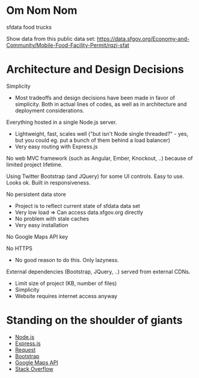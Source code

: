 Om Nom Nom
==========

sfdata food trucks

Show data from this public data set:
https://data.sfgov.org/Economy-and-Community/Mobile-Food-Facility-Permit/rqzj-sfat


Architecture and Design Decisions
=================================

Simplicity
- Most tradeoffs and design decisions have been made in favor of simplicity. Both in actual lines of codes, as well as in architecture and deployment considerations.

Everything hosted in a single Node.js server.
- Lightweight, fast, scales well ("but isn't Node single threaded?" - yes, but you could eg. put a bunch of them behind a load balancer)
- Very easy routing with Express.js

No web MVC framework (such as Angular, Ember, Knockout, ..) because of limited project lifetime.

Using Twitter Bootstrap (and JQuery) for some UI controls.
Easy to use. Looks ok. Built in responsiveness.

No persistent data store
- Project is to reflect current state of sfdata data set
- Very low load => Can access data.sfgov.org directly 
- No problem with stale caches
- Very easy installation

No Google Maps API key

No HTTPS
- No good reason to do this. Only lazyness.

External dependencies (Bootstrap, JQuery, ..) served from external CDNs.
- Limit size of project (KB, number of files)
- Simplicity
- Website requires internet access anyway


Standing on the shoulder of giants
==================================
- [Node.js](https://nodejs.org/en/)
- [Express.js](https://expressjs.com)
- [Request](https://www.npmjs.com/package/request)
- [Bootstrap](https://getbootstrap.com/)
- [Google Maps API](https://developers.google.com/maps/)
- [Stack Overflow](http://stackoverflow.com/a/17974294)
